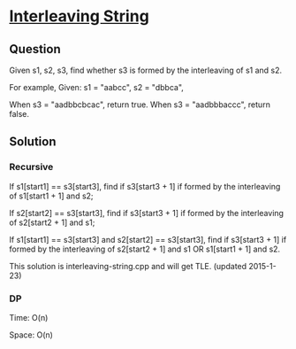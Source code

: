 # [Interleaving String](https://oj.leetcode.com/problems/interleaving-string/)

## Question
Given s1, s2, s3, find whether s3 is formed by the interleaving of s1 and s2.

For example,
Given:
s1 = "aabcc",
s2 = "dbbca",

When s3 = "aadbbcbcac", return true.
When s3 = "aadbbbaccc", return false.

## Solution

### Recursive

If s1[start1] == s3[start3], find if s3[start3 + 1] if formed by the interleaving of s1[start1 + 1] and s2;

If s2[start2] == s3[start3], find if s3[start3 + 1] if formed by the interleaving of s2[start2 + 1] and s1;

If s1[start1] == s3[start3] and s2[start2] == s3[start3], find if s3[start3 + 1] if formed by the interleaving of s2[start2 + 1] and s1 OR s1[start1 + 1] and s2.

This solution is interleaving-string.cpp and will get TLE. (updated 2015-1-23)

### DP



Time: O(n)

Space: O(n) 